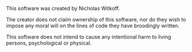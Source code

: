 This software was created by Nicholas Witkoff.

The creator does not claim ownership of this software, nor do they wish to impose any moral will on the lines of code they have broodingly written.


This software does not intend to cause any intentional harm to living persons, psychological or physical.
